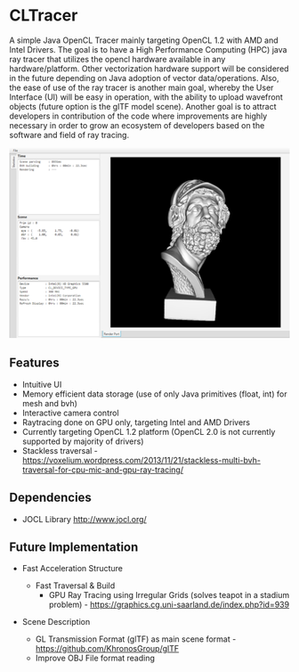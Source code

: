 # CLTracer

A simple Java OpenCL Tracer mainly targeting OpenCL 1.2 with AMD and Intel Drivers. The goal is to have a High Performance Computing (HPC) java ray tracer that utilizes the opencl hardware available in any hardware/platform. Other vectorization hardware support will be considered in the future depending on Java adoption of vector data/operations. Also, the ease of use of the ray tracer is another main goal, whereby the User Interface (UI) will be easy in operation, with the ability to upload wavefront objects (future option is the glTF model scene). Another goal is to attract developers in contribution of the code where improvements are highly necessary in order to grow an ecosystem of developers based on the software and field of ray tracing. 

![Alt text](screenshot.png?raw=true "Title")

## Features

* Intuitive UI
* Memory efficient data storage (use of only Java primitives (float, int) for mesh and bvh)
* Interactive camera control
* Raytracing done on GPU only, targeting Intel and AMD Drivers
* Currently targeting OpenCL 1.2 platform (OpenCL 2.0 is not currently supported by majority of drivers)
* Stackless traversal - https://voxelium.wordpress.com/2013/11/21/stackless-multi-bvh-traversal-for-cpu-mic-and-gpu-ray-tracing/

## Dependencies

* JOCL Library http://www.jocl.org/

## Future Implementation

* Fast Acceleration Structure   
  - Fast Traversal & Build
    - GPU Ray Tracing using Irregular Grids (solves teapot in a stadium problem) - https://graphics.cg.uni-saarland.de/index.php?id=939
    
* Scene Description
  - GL Transmission Format (glTF) as main scene format - https://github.com/KhronosGroup/glTF
  - Improve OBJ File format reading 
